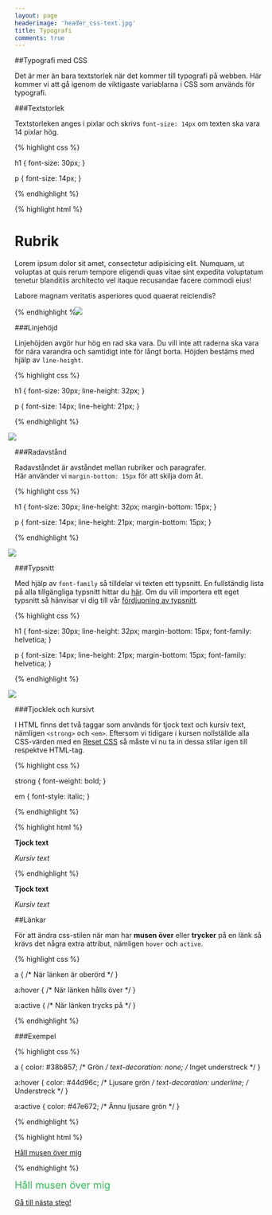 ```yaml
---
layout: page
headerimage: 'header_css-text.jpg'
title: Typografi
comments: true
---
```



##Typografi med CSS

<p class="preamble">Det är mer än bara textstorlek när det kommer till typografi på webben. Här kommer vi att gå igenom de viktigaste variablarna i CSS som används för typografi.</p>



###Textstorlek

Textstorleken anges i pixlar och skrivs ``font-size: 14px`` om texten ska vara 14 pixlar hög.

{% highlight css %}

h1 {
  font-size: 30px;
}

p {
  font-size: 14px;
}

{% endhighlight %}

{% highlight html %}
<h1>Rubrik</h1>

<p>Lorem ipsum dolor sit amet, consectetur adipisicing elit. Numquam, ut voluptas at quis rerum tempore eligendi quas vitae sint expedita voluptatum tenetur blanditiis architecto vel itaque recusandae facere commodi eius!</p>

<p>Labore magnam veritatis asperiores quod quaerat reiciendis?</p>
{% endhighlight %}

<img src="{{ site.url }}/assets/images/asset_css-typografi-2.png" style="margin-left: -13px;"/>  



###Linjehöjd

Linjehöjden avgör hur hög en rad ska vara. Du vill inte att raderna ska vara för nära varandra och samtidigt inte för långt borta. Höjden bestäms med hjälp av ``line-height``.

{% highlight css %}

h1 {
  font-size: 30px;
  line-height: 32px;
}

p {
  font-size: 14px;
  line-height: 21px;
}

{% endhighlight %}

<img src="{{ site.url }}/assets/images/asset_css-typografi-3.png" style="margin-left: -13px;"/>  



###Radavstånd

Radavståndet är avståndet mellan rubriker och paragrafer.  
Här använder vi ``margin-bottom: 15px`` för att skilja dom åt.

{% highlight css %}

h1 {
  font-size: 30px;
  line-height: 32px;
  margin-bottom: 15px;
}

p {
  font-size: 14px;
  line-height: 21px;
  margin-bottom: 15px;
}

{% endhighlight %}

<img src="{{ site.url }}/assets/images/asset_css-typografi-4.png" style="margin-left: -13px;"/>  



###Typsnitt

Med hjälp av ``font-family`` så tilldelar vi texten ett typsnitt. En fullständig lista på alla tillgängliga typsnitt hittar du <a href="http://cssfontstack.com" target="_blank">här</a>. Om du vill importera ett eget typsnitt så hänvisar vi dig till vår <a href="{{ site.url }}/typsnitt/">fördjupning av typsnitt</a>.

{% highlight css %}

h1 {
  font-size: 30px;
  line-height: 32px;
  margin-bottom: 15px;
  font-family: helvetica;
}

p {
  font-size: 14px;
  line-height: 21px;
  margin-bottom: 15px;
  font-family: helvetica;
}

{% endhighlight %}

<img src="{{ site.url }}/assets/images/asset_css-typografi-5.png" style="margin-left: -13px;"/>  




###Tjocklek och kursivt

I HTML finns det två taggar som används för tjock text och kursiv text, nämligen ``<strong>`` och ``<em>``. Eftersom vi tidigare i kursen nollställde alla CSS-värden med en <a href="{{ site.url }}webbdesign/reset-css/">Reset CSS</a> så måste vi nu ta in dessa stilar igen till respektve HTML-tag.

{% highlight css %}

strong {
  font-weight: bold;
}

em {
  font-style: italic;
}

{% endhighlight %}

{% highlight html %}

<strong>Tjock text</strong> <br/>

<em>Kursiv text</em>

{% endhighlight %}

<div class="example box full-width">

<strong>Tjock text</strong> <br/>

<em>Kursiv text</em>

</div>

##Länkar

För att ändra css-stilen när man har <strong>musen över</strong> eller <strong>trycker</strong> på en länk så krävs det några extra attribut, nämligen ``hover`` och ``active``.

{% highlight css %}

a {
  /* När länken är oberörd */
}

a:hover {
  /* När länken hålls över */
}

a:active {
  /* När länken trycks på */
}

{% endhighlight %}


###Exempel

{% highlight css %}

a {
  color: #38b857; /* Grön */
  text-decoration: none; /* Inget understreck */
}

a:hover {
  color: #44d96c; /* Ljusare grön */
  text-decoration: underline; /* Understreck */
}

a:active {
  color: #47e672; /* Ännu ljusare grön */
}

{% endhighlight %}

{% highlight html %}

<a href="#">Håll musen över mig</a>

{% endhighlight %}

<style>
.examplelink {
  font-size: 20px;
  color: #38b857; /* Grön */
  text-decoration: none; /* Inget understreck */
}
.examplelink:hover {
  color: #44d96c; /* Ljusare grön */
  text-decoration: underline; /* Understreck */
}
.examplelink:active {
  color: #47e672; /* Ännu ljusare grön */
}
</style>

<p><a href="#" class="examplelink">Håll musen över mig</a></p>

<a class="btn btn-next" href="{{ site.url }}#">Gå till nästa steg!</a>
